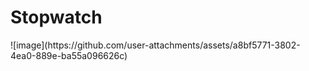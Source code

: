 <h1>Stopwatch</h1>
![image](https://github.com/user-attachments/assets/a8bf5771-3802-4ea0-889e-ba55a096626c)
